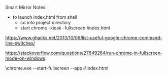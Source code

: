 Smart Mirror Notes

- to launch index.html from shell
  - cd into project directory
  - start chrome -kiosk -fullscreen /index.html

https://www.ghacks.net/2013/10/06/list-useful-google-chrome-command-line-switches/

https://stackoverflow.com/questions/27649264/run-chrome-in-fullscreen-mode-on-windows





\chrome.exe --start-fullscreen --app=\index.html

